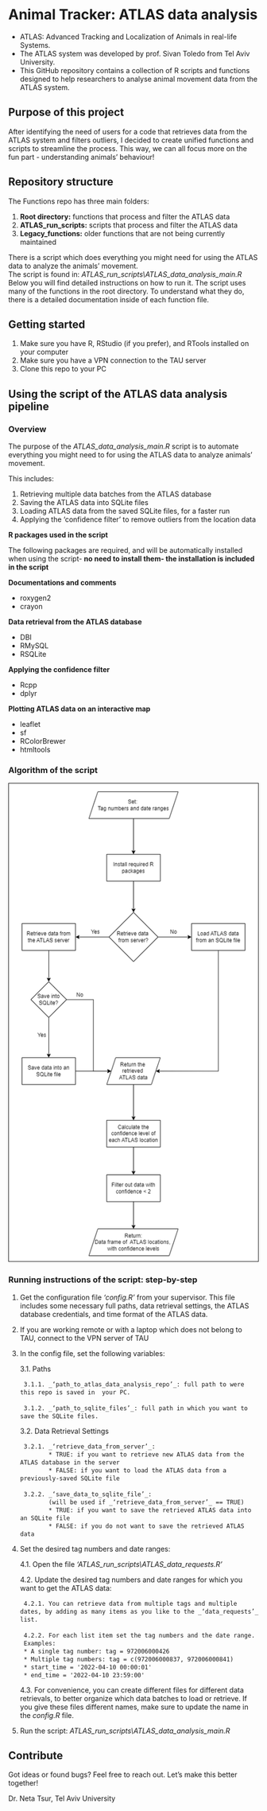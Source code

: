 # Animal Tracker: ATLAS data analysis
*	ATLAS: Advanced Tracking and Localization of Animals in real-life Systems.
*	The ATLAS system was developed by prof. Sivan Toledo from Tel Aviv University.
*	This GitHub repository contains a collection of R scripts and functions designed to help researchers to analyse animal movement data from the ATLAS system.

## Purpose of this project
After identifying the need of users for a code that retrieves data from the ATLAS system and filters outliers, I decided to create unified functions and scripts to streamline the process. This way, we can all focus more on the fun part - understanding animals’ behaviour!

## Repository structure
The Functions repo has three main folders:
1. **Root directory:** functions that process and filter the ATLAS data 
2. **ATLAS_run_scripts:** scripts that process and filter the ATLAS data
3. **Legacy_functions:** older functions that are not being currently maintained

There is a script which does everything you might need for using the ATLAS data to analyze the animals’ movement.  
The script is found in: _ATLAS_run_scripts\\ATLAS_data_analysis_main.R_
Below you will find detailed instructions on how to run it.
The script uses many of the functions in the root directory. To understand what they do, there is a detailed documentation inside of each function file.

## Getting started
1.	Make sure you have R, RStudio (if you prefer), and RTools installed on your computer
2.	Make sure you have a VPN connection to the TAU server
3.	Clone this repo to your PC

## Using the script of the ATLAS data analysis pipeline

### Overview

The purpose of the _ATLAS_data_analysis_main.R_ script is to automate everything you might need to for using the ATLAS data to analyze animals’ movement.  

This includes:
1.	Retrieving multiple data batches from the ATLAS database
2.	Saving the ATLAS data into SQLite files
3.	Loading ATLAS data from the saved SQLite files, for a faster run
4.	Applying the ‘confidence filter’ to remove outliers from the location data

**R packages used in the script**  

The following packages are required, and will be automatically installed when using the script- **no need to install them- the installation is included in the script**

**Documentations and comments**
* roxygen2
*	crayon

**Data retrieval from the ATLAS database**
*	DBI
*	RMySQL
*	RSQLite

**Applying the confidence filter**
*	Rcpp
*	dplyr

**Plotting ATLAS data on an interactive map**
*	leaflet
*	sf
*	RColorBrewer
*	htmltools

### Algorithm of the script

![Algorithm Chart of the script ATLAS_data_analysis_main.R](ATLAS_run_scripts/ATLAS_data_analysis_main_algorithm_scheme.png)

### Running instructions of the script: step-by-step

1. Get the configuration file _‘config.R’_  from your supervisor. This file includes some necessary full paths, data retrieval settings, the ATLAS database credentials, and time format of the ATLAS data.

2. If you are working remote or with a laptop which does not belong to TAU, connect to the VPN server of TAU

3. In the config file, set the following variables:
   
   3.1. Paths
        
        3.1.1. _‘path_to_atlas_data_analysis_repo’_: full path to were this repo is saved in  your PC.
        
        3.1.2. _‘path_to_sqlite_files’_: full path in which you want to save the SQLite files.
   
   3.2. Data Retrieval Settings
        
        3.2.1. _‘retrieve_data_from_server’_:
               * TRUE: if you want to retrieve new ATLAS data from the ATLAS database in the server
               * FALSE: if you want to load the ATLAS data from a previously-saved SQLite file
        
        3.2.2. _‘save_data_to_sqlite_file’_: 
               (will be used if _‘retrieve_data_from_server’_ == TRUE)
               * TRUE: if you want to save the retrieved ATLAS data into an SQLite file
               * FALSE: if you do not want to save the retrieved ATLAS data

4. Set the desired tag numbers and date ranges:
   
   4.1. Open the file _‘ATLAS_run_scripts\\ATLAS_data_requests.R’_
   
   4.2. Update the desired tag numbers and date ranges for which you want to get the ATLAS data:
        
        4.2.1. You can retrieve data from multiple tags and multiple dates, by adding as many items as you like to the _‘data_requests’_ list.
        
        4.2.2. For each list item set the tag numbers and the date range. 
        Examples:
        * A single tag number: tag = 972006000426
        * Multiple tag numbers: tag = c(972006000837, 972006000841)
        * start_time = '2022-04-10 00:00:01'
        * end_time = '2022-04-10 23:59:00'
   
   4.3. For convenience, you can create different files for different data retrievals, to better organize which data batches to load or retrieve. If you give these files different names, make sure to update the name in the _config.R_ file.

5. Run the script: _ATLAS_run_scripts\\ATLAS_data_analysis_main.R_

## Contribute
Got ideas or found bugs? Feel free to reach out. Let’s make this better together!

Dr. Neta Tsur, Tel Aviv University
